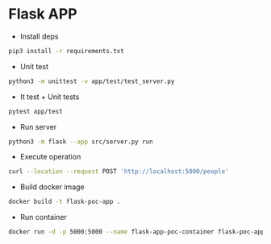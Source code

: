 # Flask APP

* Install deps 
```bash
pip3 install -r requirements.txt
```

* Unit test
```bash
python3 -m unittest -v app/test/test_server.py
```

* It test + Unit tests
```bash
pytest app/test
```

* Run server
```bash
python3 -m flask --app src/server.py run
```

* Execute operation
```bash
curl --location --request POST 'http://localhost:5000/people'
```

* Build docker image
```bash
docker build -t flask-poc-app .
```

* Run container
```bash
docker run -d -p 5000:5000 --name flask-app-poc-container flask-poc-app
```
